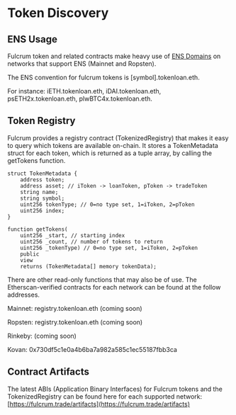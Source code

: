 # Token Discovery

## ENS Usage

Fulcrum token and related contracts make heavy use of [ENS Domains](https://ens.domains) on networks that support ENS \(Mainnet and Ropsten\).

The ENS convention for fulcrum tokens is \[symbol\].tokenloan.eth.

For instance: iETH.tokenloan.eth, iDAI.tokenloan.eth, psETH2x.tokenloan.eth, plwBTC4x.tokenloan.eth.

## Token Registry

Fulcrum provides a registry contract \(TokenizedRegistry\) that makes it easy to query which tokens are available on-chain. It stores a TokenMetadata struct for each token, which is returned as a tuple array, by calling the getTokens function.

```text
struct TokenMetadata {
    address token;
    address asset; // iToken -> loanToken, pToken -> tradeToken
    string name;
    string symbol;
    uint256 tokenType; // 0=no type set, 1=iToken, 2=pToken
    uint256 index;
}

function getTokens(
    uint256 _start, // starting index
    uint256 _count, // number of tokens to return
    uint256 _tokenType) // 0=no type set, 1=iToken, 2=pToken
    public
    view
    returns (TokenMetadata[] memory tokenData);
```

There are other read-only functions that may also be of use. The Etherscan-verified contracts for each network can be found at the follow addresses.

Mainnet: registry.tokenloan.eth \(coming soon\)

Ropsten: registry.tokenloan.eth \(coming soon\)

Rinkeby: \(coming soon\)

Kovan: 0x730df5c1e0a4b6ba7a982a585c1ec55187fbb3ca

## Contract Artifacts

The latest ABIs \(Application Binary Interfaces\) for Fulcrum tokens and the TokenizedRegistry can be found here for each supported network: [https://fulcrum.trade/artifacts](https://fulcrum.trade/artifacts)

